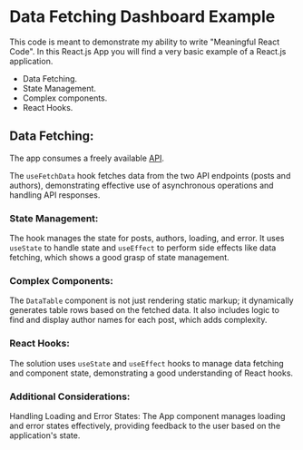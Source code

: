 # Data Fetching Dashboard Example

This code is meant to demonstrate my ability to write "Meaningful React Code". In this React.js App you will find a very basic example of a React.js application.

 - Data Fetching.
 - State Management.
 - Complex components.
 - React Hooks.

## Data Fetching:

The app consumes a freely available [API](https://jsonplaceholder.typicode.com/). 

The `useFetchData` hook fetches data from the two API endpoints (posts and authors), demonstrating effective use of asynchronous operations and handling API responses.

### State Management:

The hook manages the state for posts, authors, loading, and error. It uses `useState` to handle state and `useEffect` to perform side effects like data fetching, which shows a good grasp of state management.

### Complex Components:

The `DataTable` component is not just rendering static markup; it dynamically generates table rows based on the fetched data. It also includes logic to find and display author names for each post, which adds complexity.

### React Hooks:

The solution uses `useState` and `useEffect` hooks to manage data fetching and component state, demonstrating a good understanding of React hooks.

### Additional Considerations:

Handling Loading and Error States: The App component manages loading and error states effectively, providing feedback to the user based on the application's state.